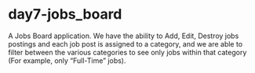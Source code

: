 # day7-jobs_board

A Jobs Board application. We have the ability to Add, Edit, Destroy jobs postings and each job post is assigned to a category, and we are able to filter between the various categories to see only jobs within that category (For example, only “Full-Time” jobs).
